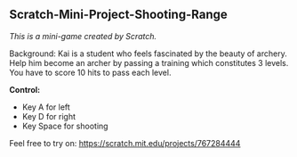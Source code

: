 ## Scratch-Mini-Project-Shooting-Range
*This is a mini-game created by Scratch.*

Background:
Kai is a student who feels fascinated by the beauty of archery. Help him become an archer by passing a training which constitutes 3 levels. You have to score 10 hits to pass each level.

**Control:**
* Key A for left
* Key D for right
* Key Space for shooting

Feel free to try on: https://scratch.mit.edu/projects/767284444
